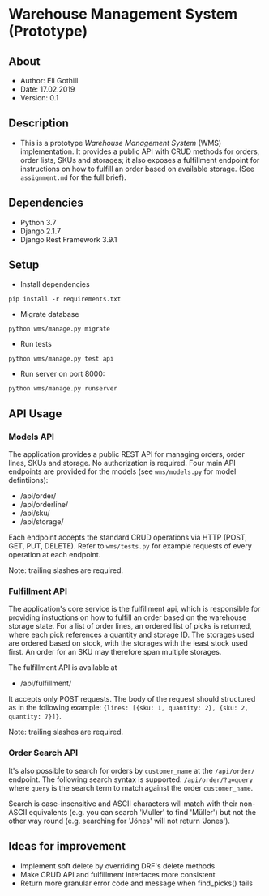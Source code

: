 # Warehouse Management System (Prototype)

## About

- Author: Eli Gothill
- Date: 17.02.2019
- Version: 0.1

## Description

* This is a prototype *Warehouse Management System* (WMS) implementation. It provides a public API with CRUD methods for orders, order lists, SKUs and storages; it also exposes a fulfillment endpoint for instructions on how to fulfill an order based on available storage. (See `assignment.md` for the full brief).

## Dependencies

- Python 3.7
- Django 2.1.7
- Django Rest Framework 3.9.1

## Setup

- Install dependencies

`pip install -r requirements.txt`

- Migrate database

`python wms/manage.py migrate`

- Run tests

`python wms/manage.py test api`

- Run server on port 8000:

`python wms/manage.py runserver`

## API Usage

### Models API

The application provides a public REST API for managing orders, order lines, SKUs and storage. No authorization is required. Four main API endpoints are provided for the models (see `wms/models.py` for model defintiions):

- /api/order/
- /api/orderline/
- /api/sku/
- /api/storage/

Each endpoint accepts the standard CRUD operations via HTTP (POST, GET, PUT, DELETE). Refer to `wms/tests.py` for example requests of every operation at each endpoint. 

Note: trailing slashes are required.

### Fulfillment API

The application's core service is the fulfillment api, which is responsible for providing instuctions on how to fulfill an order based on the warehouse storage state. For a list of order lines, an ordered list of picks is returned, where each pick references a quantity and storage ID. The storages used are ordered based on stock, with the storages with the least stock used first. An order for an SKU may therefore span multiple storages.

The fulfillment API is available at

- /api/fulfillment/

It accepts only POST requests. The body of the request should structured as in the following example: `{lines: [{sku: 1, quantity: 2}, {sku: 2, quantity: 7}]}`.

Note: trailing slashes are required.

### Order Search API

It's also possible to search for orders by `customer_name` at the `/api/order/` endpoint. The following search syntax is supported: `/api/order/?q=query` where `query` is the search term to match against the order `customer_name`.

Search is case-insensitive and ASCII characters will match with their non-ASCII equivalents (e.g. you can search 'Muller' to find 'Müller') but not the other way round (e.g. searching for 'Jönes' will not return 'Jones').

## Ideas for improvement

- Implement soft delete by overriding DRF's delete methods
- Make CRUD API and fulfillment interfaces more consistent 
- Return more granular error code and message when find_picks() fails